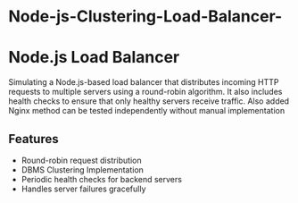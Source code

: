 # Node-js-Clustering-Load-Balancer-
# Node.js Load Balancer

Simulating a Node.js-based load balancer that distributes incoming HTTP requests to multiple servers using a round-robin algorithm. It also includes health checks to ensure that only healthy servers receive traffic. Also added Nginx method can be tested independently without manual implementation 

## Features

- Round-robin request distribution
- DBMS Clustering Implementation
- Periodic health checks for backend servers
- Handles server failures gracefully
